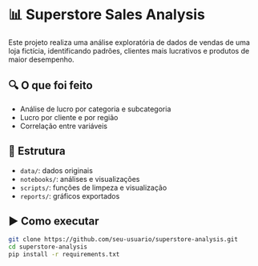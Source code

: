 # 📊 Superstore Sales Analysis

Este projeto realiza uma análise exploratória de dados de vendas de uma loja fictícia, identificando padrões, clientes mais lucrativos e produtos de maior desempenho.

## 🔍 O que foi feito

- Análise de lucro por categoria e subcategoria
- Lucro por cliente e por região
- Correlação entre variáveis

## 📁 Estrutura

- `data/`: dados originais
- `notebooks/`: análises e visualizações
- `scripts/`: funções de limpeza e visualização
- `reports/`: gráficos exportados

## ▶️ Como executar

```bash
git clone https://github.com/seu-usuario/superstore-analysis.git
cd superstore-analysis
pip install -r requirements.txt
